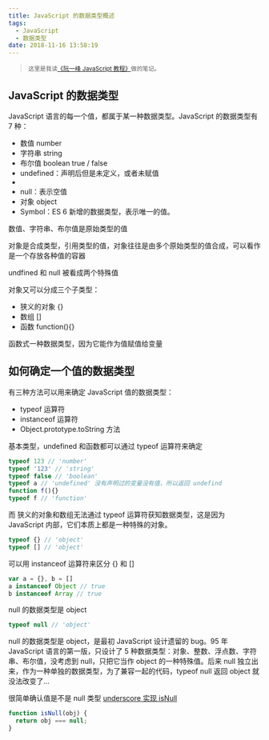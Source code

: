 ```yaml
---
title: JavaScript 的数据类型概述
tags:
  - JavaScript
  - 数据类型
date: 2018-11-16 13:58:19
---
```


> <sup>这里是我读[《阮一峰 JavaScript 教程》](https://wangdoc.com/javascript/)做的笔记。</sup>

## JavaScript 的数据类型

JavaScript 语言的每一个值，都属于某一种数据类型。JavaScript 的数据类型有 7 种：

- 数值 number
- 字符串 string
- 布尔值 boolean true / false
- undefined：声明后但是未定义，或者未赋值
- 
- null：表示空值
- 对象 object
- Symbol：ES 6 新增的数据类型，表示唯一的值。

数值、字符串、布尔值是原始类型的值

对象是合成类型，引用类型的值，对象往往是由多个原始类型的值合成，可以看作是一个存放各种值的容器

undfined 和 null 被看成两个特殊值

对象又可以分成三个子类型：

- 狭义的对象 {}
- 数组 []
- 函数 function(){}

函数式一种数据类型，因为它能作为值赋值给变量

## 如何确定一个值的数据类型

有三种方法可以用来确定 JavaScript 值的数据类型：

- typeof 运算符
- instanceof 运算符
- Object.prototype.toString 方法

基本类型，undefined 和函数都可以通过 typeof 运算符来确定

```js
typeof 123 // 'number'
typeof '123' // 'string'
typeof false // 'boolean'
typeof a // 'undefined' 没有声明过的变量没有值，所以返回 undefind
function f(){}
typeof f // 'function'
```

而 狭义的对象和数组无法通过 typeof 运算符获知数据类型，这是因为 JavaScript 内部，它们本质上都是一种特殊的对象。

```js
typeof {} // 'object'
typeof [] // 'object'
```

可以用 instanceof 运算符来区分 {} 和 []

```js
var a = {}, b = []
a instanceof Object // true
b instanceof Array // true
```

null 的数据类型是 object

```js
typeof null // 'object'
```

null 的数据类型是 object，是最初 JavaScript 设计遗留的 bug。95 年 JavaScript 语言的第一版，只设计了 5 种数据类型：对象、整数、浮点数、字符串、布尔值，没考虑到 null，只把它当作 object 的一种特殊值。后来 null 独立出来，作为一种单独的数据类型，为了兼容一起的代码，typeof null 返回 object 就没法改变了... 

很简单确认值是不是 null 类型 [underscore 实现 isNull](https://underscorejs.org/docs/underscore.html#section-155)

```js
function isNull(obj) {
  return obj === null;
}
```